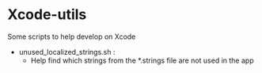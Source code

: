 # Xcode-utils
Some scripts to help develop on Xcode

- unused_localized_strings.sh :
  - Help find which strings from the *.strings file are not used in the app
